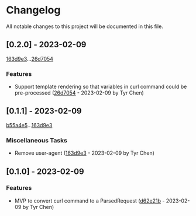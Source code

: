 # Changelog

All notable changes to this project will be documented in this file.

## [0.2.0] - 2023-02-09

[163d9e3](163d9e301ffb9dda0325bcf4fac1053873f5cc95)...[26d7054](26d7054f8c5fbf56d3c57ad8008503e775efe6f3)

### Features

- Support template rendering so that variables in curl command could be pre-processed ([26d7054](26d7054f8c5fbf56d3c57ad8008503e775efe6f3) - 2023-02-09 by Tyr Chen)

## [0.1.1] - 2023-02-09

[b55a4e5](b55a4e519b0124bd4f65b4784fca9183c2fa1fcb)...[163d9e3](163d9e301ffb9dda0325bcf4fac1053873f5cc95)

### Miscellaneous Tasks

- Remove user-agent ([163d9e3](163d9e301ffb9dda0325bcf4fac1053873f5cc95) - 2023-02-09 by Tyr Chen)

## [0.1.0] - 2023-02-09

### Features

- MVP to convert curl command to a ParsedRequest ([d62e21b](d62e21bddbccd74efb0edae69146183105150348) - 2023-02-09 by Tyr Chen)

<!-- generated by git-cliff -->
